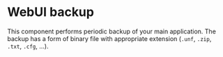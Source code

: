 # WebUI backup

This component performs periodic backup of your main application.
The backup has a form of binary file with appropriate extension (`.unf`, `.zip`, `.txt`, `.cfg`, ...).
